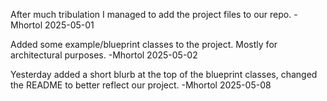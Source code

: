After much tribulation I managed to add the project files to our repo. -Mhortol 2025-05-01

Added some example/blueprint classes to the project. Mostly for architectural purposes. -Mhortol 2025-05-02

Yesterday added a short blurb at the top of the blueprint classes, changed the README to better reflect our project. -Mhortol 2025-05-08
